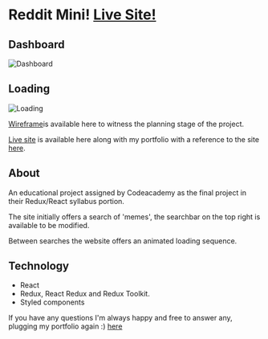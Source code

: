 # Reddit Mini! [Live Site!](https://wills-reddit-mini.netlify.app/)
## Dashboard
![Dashboard](https://i.imgur.com/zPy3Esd.png)

## Loading
![Loading](https://i.imgur.com/xpB5xdJ.png)

[Wireframe](https://www.figma.com/file/IDRU1w150ziDL4EnzMbyOg/Reddit-Mini?node-id=0%3A1)is available here to witness the planning stage of the project.

[Live site](https://wills-reddit-mini.netlify.app/) is available here along with my portfolio with a reference to the site [here](https://wills-portfolio.netlify.app/).

## About
An educational project assigned by Codeacademy as the final project in their Redux/React syllabus portion.

The site initially offers a search of 'memes', the searchbar on the top right is available to be modified.

Between searches the website offers an animated loading sequence.

## Technology
* React
* Redux, React Redux and Redux Toolkit.
* Styled components


If you have any questions I'm always happy and free to answer any, plugging my portfolio again :) [here](https://wills-portfolio.netlify.app/)